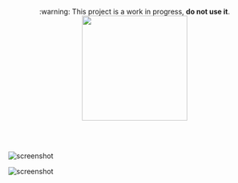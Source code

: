 <p align="center">
  :warning:  This project is a work in progress, <b>do not use it</b>.
  <br>
  <img width="210px" type="image/png" src="https://rawgit.com/yungtravla/cdn/master/github.com/yungtravla/tunnels/logo.png" />
</p>

<br>
<br>

![screenshot](https://user-images.githubusercontent.com/29265684/41658189-fcc88d84-74d8-11e8-94f2-afe90ca5b66b.png)

![screenshot](https://user-images.githubusercontent.com/29265684/41630197-2603bc2c-7471-11e8-9237-0f627a4078b0.png)
